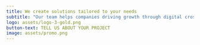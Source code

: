 ```yaml
---
title: We create solutions tailored to your needs
subtitle: "Our team helps companies driving growth through digital cross industries "
logo: assets/logo-3-gold.png
button-text: TELL US ABOUT YOUR PROJECT
image: assets/promo.png
---
```

